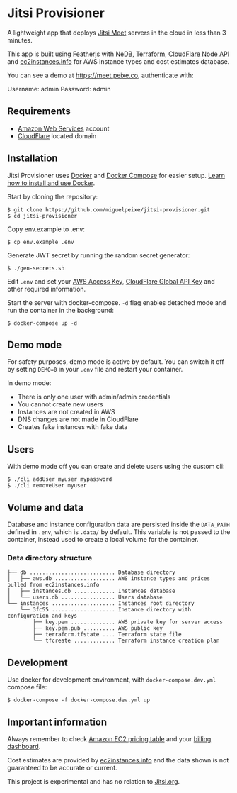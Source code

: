 # Jitsi Provisioner

A lightweight app that deploys [Jitsi Meet](https://jitsi.org/) servers in the cloud in less than 3 minutes.

This app is built using [Featherjs](https://feathersjs.com/) with [NeDB](https://github.com/louischatriot/nedb), [Terraform](https://www.terraform.io/), [CloudFlare Node API](https://github.com/cloudflare/node-cloudflare) and [ec2instances.info](https://github.com/powdahound/ec2instances.info) for AWS instance types and cost estimates database.

You can see a demo at https://meet.peixe.co, authenticate with:

Username: admin
Password: admin

## Requirements

- [Amazon Web Services](https://aws.amazon.com/) account
- [CloudFlare](https://www.cloudflare.com/) located domain

## Installation

Jitsi Provisioner uses [Docker](https://www.docker.com/) and [Docker Compose](https://docs.docker.com/compose/) for easier setup. [Learn how to install and use Docker](https://docs.docker.com/get-docker/).

Start by cloning the repository:

```
$ git clone https://github.com/miguelpeixe/jitsi-provisioner.git
$ cd jitsi-provisioner
```

Copy env.example to .env:

```
$ cp env.example .env
```

Generate JWT secret by running the random secret generator:

```
$ ./gen-secrets.sh
```

Edit `.env` and set your [AWS Access Key](https://console.aws.amazon.com/iam/home?#/security_credentials), [CloudFlare Global API Key](https://dash.cloudflare.com/profile/api-tokens) and other required information.

Start the server with docker-compose. `-d` flag enables detached mode and run the container in the background:

```
$ docker-compose up -d
```

## Demo mode

For safety purposes, demo mode is active by default. You can switch it off by setting `DEMO=0` in your `.env` file and restart your container.

In demo mode:

- There is only one user with admin/admin credentials
- You cannot create new users
- Instances are not created in AWS
- DNS changes are not made in CloudFlare
- Creates fake instances with fake data

## Users

With demo mode off you can create and delete users using the custom cli:

```
$ ./cli addUser myuser mypassword
$ ./cli removeUser myuser
```

## Volume and data

Database and instance configuration data are persisted inside the `DATA_PATH` defined in `.env`, which is `.data/` by default. This variable is not passed to the container, instead used to create a local volume for the container.

### Data directory structure

```
├── db ........................... Database directory
│   ├── aws.db ................... AWS instance types and prices pulled from ec2instances.info
│   ├── instances.db ............. Instances database
│   └── users.db ................. Users database
└── instances .................... Instances root directory
    └── 3fc55 .................... Instance directory with configuration and keys
        ├── key.pem .............. AWS private key for server access
        ├── key.pem.pub .......... AWS public key
        ├── terraform.tfstate .... Terraform state file
        └── tfcreate ............. Terraform instance creation plan
```

## Development

Use docker for development environment, with `docker-compose.dev.yml` compose file:

```
$ docker-compose -f docker-compose.dev.yml up
```

## Important information

Always remember to check [Amazon EC2 pricing table](https://aws.amazon.com/ec2/pricing/on-demand/) and your [billing dashboard](https://console.aws.amazon.com/billing/home).

Cost estimates are provided by [ec2instances.info](https://github.com/powdahound/ec2instances.info) and the data shown is not guaranteed to be accurate or current.

This project is experimental and has no relation to [Jitsi.org](https://jitsi.org/).
